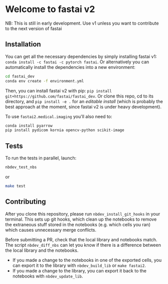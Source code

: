 <!--

#################################################
### THIS FILE WAS AUTOGENERATED! DO NOT EDIT! ###
#################################################
# file to edit: nbs/index.ipynb
# command to build the docs after a change: nbdev_build_docs

-->

# Welcome to fastai v2

NB: This is still in early development. Use v1 unless you want to contribute to the next version of fastai


## Installation

You can get all the necessary dependencies by simply installing fastai v1: `conda install -c fastai -c pytorch fastai`. Or alternatively you can automatically install the dependencies into a new environment:

```bash
cd fastai_dev
conda env create -f environment.yml
```

Then, you can install fastai v2 with pip: `pip install git+https://github.com/fastai/fastai_dev`. Or clone this repo, cd to its directory, and `pip install -e .` for an *editable install* (which is probably the best approach at the moment, since fastai v2 is under heavy development).

To use `fastai2.medical.imaging` you'll also need to:

```bash
conda install pyarrow
pip install pydicom kornia opencv-python scikit-image
```

## Tests

To run the tests in parallel, launch:

```bash
nbdev_test_nbs
```
or 
```bash
make test
```

## Contributing

After you clone this repository, please run `nbdev_install_git_hooks` in your terminal. This sets up git hooks, which clean up the notebooks to remove the extraneous stuff stored in the notebooks (e.g. which cells you ran) which causes unnecessary merge conflicts.

Before submitting a PR, check that the local library and notebooks match. The script `nbdev_diff_nbs` can let you know if there is a difference between the local library and the notebooks.
* If you made a change to the notebooks in one of the exported cells, you can export it to the library with `nbdev_build_lib` or `make fastai2`.
* If you made a change to the library, you can export it back to the notebooks with `nbdev_update_lib`.
